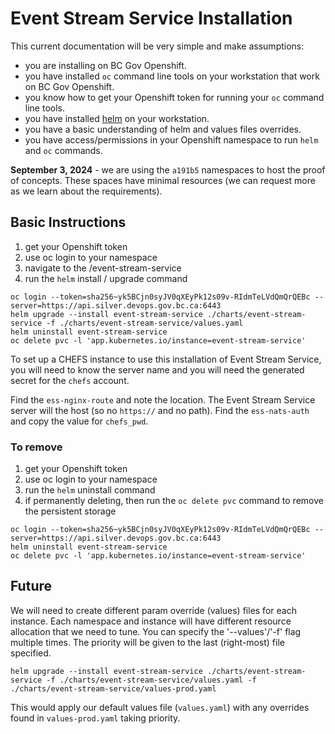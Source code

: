 # Event Stream Service Installation

This current documentation will be very simple and make assumptions:

- you are installing on BC Gov Openshift.
- you have installed `oc` command line tools on your workstation that work on BC Gov Openshift.
- you know how to get your Openshift token for running your `oc` command line tools.
- you have installed [helm](https://helm.sh) on your workstation.
- you have a basic understanding of helm and values files overrides.
- you have access/permissions in your Openshift namespace to run `helm` and `oc` commands.

**September 3, 2024** - we are using the `a191b5` namespaces to host the proof of concepts. These spaces have minimal resources (we can request more as we learn about the requirements).

## Basic Instructions

1. get your Openshift token
2. use oc login to your namespace
3. navigate to the <repo>/event-stream-service
4. run the `helm` install / upgrade command

```
oc login --token=sha256~yk5BCjn0syJV0qXEyPk12s09v-RIdmTeLVdQmQrQEBc --server=https://api.silver.devops.gov.bc.ca:6443
helm upgrade --install event-stream-service ./charts/event-stream-service -f ./charts/event-stream-service/values.yaml
helm uninstall event-stream-service
oc delete pvc -l 'app.kubernetes.io/instance=event-stream-service'
```

To set up a CHEFS instance to use this installation of Event Stream Service, you will need to know the server name and you will need the generated secret for the `chefs` account.

Find the `ess-nginx-route` and note the location. The Event Stream Service server will the host (so no `https://` and no path).
Find the `ess-nats-auth` and copy the value for `chefs_pwd`.

### To remove

1. get your Openshift token
2. use oc login to your namespace
3. run the `helm` uninstall command
4. if permanently deleting, then run the `oc delete pvc` command to remove the persistent storage

```
oc login --token=sha256~yk5BCjn0syJV0qXEyPk12s09v-RIdmTeLVdQmQrQEBc --server=https://api.silver.devops.gov.bc.ca:6443
helm uninstall event-stream-service
oc delete pvc -l 'app.kubernetes.io/instance=event-stream-service'
```

## Future

We will need to create different param override (values) files for each instance. Each namespace and instance will have different resource allocation that we need to tune.
You can specify the '--values'/'-f' flag multiple times. The priority will be given to the last (right-most) file specified.

```
helm upgrade --install event-stream-service ./charts/event-stream-service -f ./charts/event-stream-service/values.yaml -f ./charts/event-stream-service/values-prod.yaml
```

This would apply our default values file (`values.yaml`) with any overrides found in `values-prod.yaml` taking priority.
